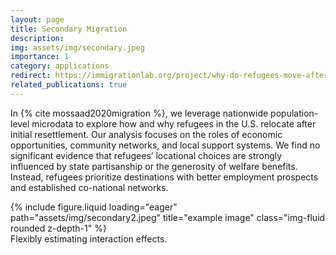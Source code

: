 ```yaml
---
layout: page
title: Secondary Migration
description: 
img: assets/img/secondary.jpeg
importance: 1
category: applications
redirect: https://immigrationlab.org/project/why-do-refugees-move-after-arrival-opportunity-and-community/
related_publications: true
---
```


In {% cite mossaad2020migration %}, we leverage nationwide population-level microdata to explore how and why refugees in the U.S. relocate after initial resettlement. Our analysis focuses on the roles of economic opportunities, community networks, and local support systems. We find no significant evidence that refugees’ locational choices are strongly influenced by state partisanship or the generosity of welfare benefits. Instead, refugees prioritize destinations with better employment prospects and established co-national networks.

<div class="row">
    <div class="col-sm mt-3 mt-md-0">
        {% include figure.liquid loading="eager" path="assets/img/secondary2.jpeg" title="example image" class="img-fluid rounded z-depth-1" %}
    </div>
</div>
<div class="caption">
    Flexibly estimating interaction effects.
</div>

